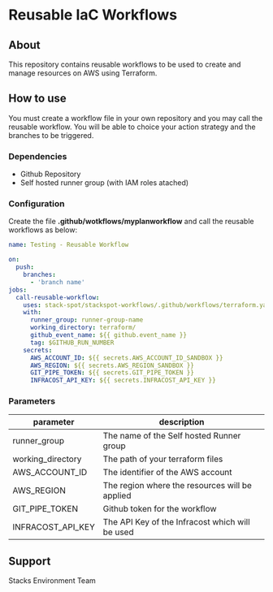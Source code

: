 # Reusable IaC Workflows

## About

This repository contains reusable workflows to be used to create and manage resources on AWS using Terraform.

## How to use

You must create a workflow file in your own repository and you may call the reusable workflow.
You will be able to choice your action strategy and the branches to be triggered.

### Dependencies

- Github Repository
- Self hosted runner group (with IAM roles atached)

### Configuration

Create the file **.github/wotkflows/myplanworkflow** and call the reusable workflows as below:

```yaml
name: Testing - Reusable Workflow

on:
  push:
    branches:
      - 'branch name'
jobs:
  call-reusable-workflow:    
    uses: stack-spot/stackspot-workflows/.github/workflows/terraform.yaml@5c5e0e05729332f624c396dd221c5fba2e685693 ###ref example
    with:
      runner_group: runner-group-name
      working_directory: terraform/
      github_event_name: ${{ github.event_name }}
      tag: $GITHUB_RUN_NUMBER
    secrets:
      AWS_ACCOUNT_ID: ${{ secrets.AWS_ACCOUNT_ID_SANDBOX }}
      AWS_REGION: ${{ secrets.AWS_REGION_SANDBOX }}
      GIT_PIPE_TOKEN: ${{ secrets.GIT_PIPE_TOKEN }}
      INFRACOST_API_KEY: ${{ secrets.INFRACOST_API_KEY }}

```

### Parameters

|parameter          |description                                     |
|-------------------|------------------------------------------------|
| runner_group      | The name of the Self hosted Runner group       |
| working_directory | The path of your terraform files               |
| AWS_ACCOUNT_ID    | The identifier of the AWS account              |
| AWS_REGION        | The region where the resources will be applied |
| GIT_PIPE_TOKEN    | Github token for the workflow                  |
| INFRACOST_API_KEY | The API Key of the Infracost which will be used|

## Support

Stacks Environment Team
